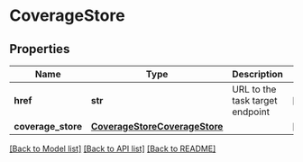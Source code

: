 # CoverageStore

## Properties
Name | Type | Description | Notes
------------ | ------------- | ------------- | -------------
**href** | **str** | URL to the task target endpoint | [optional] 
**coverage_store** | [**CoverageStoreCoverageStore**](CoverageStoreCoverageStore.md) |  | [optional] 

[[Back to Model list]](../README.md#documentation-for-models) [[Back to API list]](../README.md#documentation-for-api-endpoints) [[Back to README]](../README.md)


